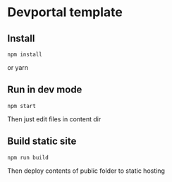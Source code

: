 # Devportal template

## Install

    npm install

or
    yarn

## Run in dev mode

    npm start

Then just edit files in content dir

## Build static site

    npm run build

Then deploy contents of public folder to static hosting